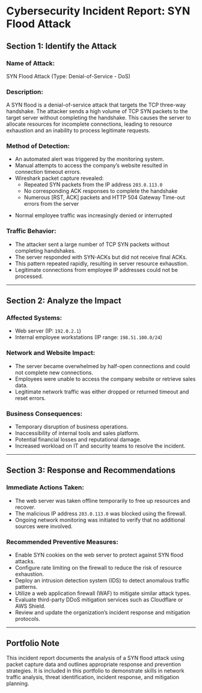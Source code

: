 # Cybersecurity Incident Report: SYN Flood Attack

## Section 1: Identify the Attack

### Name of Attack:
SYN Flood Attack (Type: Denial-of-Service - DoS)

### Description:
A SYN flood is a denial-of-service attack that targets the TCP three-way handshake. The attacker sends a high volume of TCP SYN packets to the target server without completing the handshake. This causes the server to allocate resources for incomplete connections, leading to resource exhaustion and an inability to process legitimate requests.

### Method of Detection:
- An automated alert was triggered by the monitoring system.
- Manual attempts to access the company’s website resulted in connection timeout errors.
- Wireshark packet capture revealed:
  - Repeated SYN packets from the IP address `203.0.113.0`
  - No corresponding ACK responses to complete the handshake
  - Numerous [RST, ACK] packets and HTTP 504 Gateway Time-out errors from the server
<!-- RST stands for reset, acknowledge -->
  - Normal employee traffic was increasingly denied or interrupted

### Traffic Behavior:
- The attacker sent a large number of TCP SYN packets without completing handshakes.
- The server responded with SYN-ACKs but did not receive final ACKs.
- This pattern repeated rapidly, resulting in server resource exhaustion.
- Legitimate connections from employee IP addresses could not be processed.

---

## Section 2: Analyze the Impact

### Affected Systems:
- Web server (IP: `192.0.2.1`)
- Internal employee workstations (IP range: `198.51.100.0/24`)

### Network and Website Impact:
- The server became overwhelmed by half-open connections and could not complete new connections.
- Employees were unable to access the company website or retrieve sales data.
- Legitimate network traffic was either dropped or returned timeout and reset errors.

### Business Consequences:
- Temporary disruption of business operations.
- Inaccessibility of internal tools and sales platform.
- Potential financial losses and reputational damage.
- Increased workload on IT and security teams to resolve the incident.

---

## Section 3: Response and Recommendations

### Immediate Actions Taken:
- The web server was taken offline temporarily to free up resources and recover.
- The malicious IP address `203.0.113.0` was blocked using the firewall.
- Ongoing network monitoring was initiated to verify that no additional sources were involved.

### Recommended Preventive Measures:
- Enable SYN cookies on the web server to protect against SYN flood attacks.
- Configure rate limiting on the firewall to reduce the risk of resource exhaustion.
- Deploy an intrusion detection system (IDS) to detect anomalous traffic patterns.
- Utilize a web application firewall (WAF) to mitigate similar attack types.
- Evaluate third-party DDoS mitigation services such as Cloudflare or AWS Shield.
- Review and update the organization’s incident response and mitigation protocols.

---

## Portfolio Note
This incident report documents the analysis of a SYN flood attack using packet capture data and outlines appropriate response and prevention strategies. It is included in this portfolio to demonstrate skills in network traffic analysis, threat identification, incident response, and mitigation planning.

